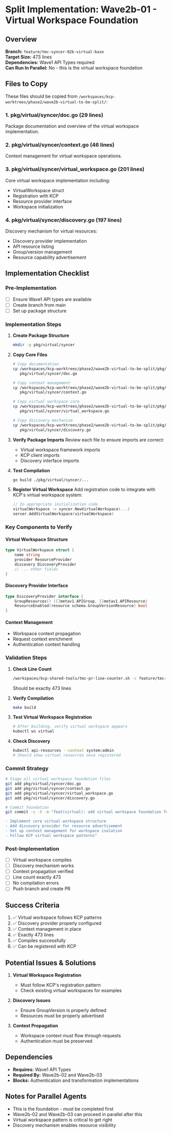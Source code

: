 # Split Implementation: Wave2b-01 - Virtual Workspace Foundation

## Overview
**Branch:** `feature/tmc-syncer-02b-virtual-base`  
**Target Size:** 473 lines  
**Dependencies:** Wave1 API Types required  
**Can Run In Parallel:** No - this is the virtual workspace foundation

## Files to Copy

These files should be copied from `/workspaces/kcp-worktrees/phase2/wave2b-virtual-to-be-split/`:

### 1. **pkg/virtual/syncer/doc.go** (29 lines)
Package documentation and overview of the virtual workspace implementation.

### 2. **pkg/virtual/syncer/context.go** (46 lines)
Context management for virtual workspace operations.

### 3. **pkg/virtual/syncer/virtual_workspace.go** (201 lines)
Core virtual workspace implementation including:
- VirtualWorkspace struct
- Registration with KCP
- Resource provider interface
- Workspace initialization

### 4. **pkg/virtual/syncer/discovery.go** (197 lines)
Discovery mechanism for virtual resources:
- Discovery provider implementation
- API resource listing
- Group/version management
- Resource capability advertisement

## Implementation Checklist

### Pre-Implementation
- [ ] Ensure Wave1 API types are available
- [ ] Create branch from main
- [ ] Set up package structure

### Implementation Steps

1. **Create Package Structure**
   ```bash
   mkdir -p pkg/virtual/syncer
   ```

2. **Copy Core Files**
   ```bash
   # Copy documentation
   cp /workspaces/kcp-worktrees/phase2/wave2b-virtual-to-be-split/pkg/virtual/syncer/doc.go \
      pkg/virtual/syncer/doc.go
   
   # Copy context management
   cp /workspaces/kcp-worktrees/phase2/wave2b-virtual-to-be-split/pkg/virtual/syncer/context.go \
      pkg/virtual/syncer/context.go
   
   # Copy virtual workspace core
   cp /workspaces/kcp-worktrees/phase2/wave2b-virtual-to-be-split/pkg/virtual/syncer/virtual_workspace.go \
      pkg/virtual/syncer/virtual_workspace.go
   
   # Copy discovery mechanism
   cp /workspaces/kcp-worktrees/phase2/wave2b-virtual-to-be-split/pkg/virtual/syncer/discovery.go \
      pkg/virtual/syncer/discovery.go
   ```

3. **Verify Package Imports**
   Review each file to ensure imports are correct:
   - Virtual workspace framework imports
   - KCP client imports
   - Discovery interface imports

4. **Test Compilation**
   ```bash
   go build ./pkg/virtual/syncer/...
   ```

5. **Register Virtual Workspace**
   Add registration code to integrate with KCP's virtual workspace system:
   ```go
   // In appropriate initialization code
   virtualWorkspace := syncer.NewVirtualWorkspace(...)
   server.AddVirtualWorkspace(virtualWorkspace)
   ```

### Key Components to Verify

#### Virtual Workspace Structure
```go
type VirtualWorkspace struct {
    name string
    provider ResourceProvider
    discovery DiscoveryProvider
    // ... other fields
}
```

#### Discovery Provider Interface
```go
type DiscoveryProvider interface {
    GroupResources() ([]metav1.APIGroup, []metav1.APIResource)
    ResourceEnabled(resource schema.GroupVersionResource) bool
}
```

#### Context Management
- Workspace context propagation
- Request context enrichment
- Authentication context handling

### Validation Steps

1. **Check Line Count**
   ```bash
   /workspaces/kcp-shared-tools/tmc-pr-line-counter.sh -c feature/tmc-syncer-02b-virtual-base
   ```
   Should be exactly 473 lines

2. **Verify Compilation**
   ```bash
   make build
   ```

3. **Test Virtual Workspace Registration**
   ```bash
   # After building, verify virtual workspace appears
   kubectl ws virtual
   ```

4. **Check Discovery**
   ```bash
   kubectl api-resources --context system:admin
   # Should show virtual resources once registered
   ```

### Commit Strategy

```bash
# Stage all virtual workspace foundation files
git add pkg/virtual/syncer/doc.go
git add pkg/virtual/syncer/context.go
git add pkg/virtual/syncer/virtual_workspace.go
git add pkg/virtual/syncer/discovery.go

# Commit foundation
git commit -s -S -m "feat(virtual): add virtual workspace foundation for syncer

- Implement core virtual workspace structure
- Add discovery provider for resource advertisement
- Set up context management for workspace isolation
- Follow KCP virtual workspace patterns"
```

### Post-Implementation
- [ ] Virtual workspace compiles
- [ ] Discovery mechanism works
- [ ] Context propagation verified
- [ ] Line count exactly 473
- [ ] No compilation errors
- [ ] Push branch and create PR

## Success Criteria

1. ✅ Virtual workspace follows KCP patterns
2. ✅ Discovery provider properly configured
3. ✅ Context management in place
4. ✅ Exactly 473 lines
5. ✅ Compiles successfully
6. ✅ Can be registered with KCP

## Potential Issues & Solutions

1. **Virtual Workspace Registration**
   - Must follow KCP's registration pattern
   - Check existing virtual workspaces for examples

2. **Discovery Issues**
   - Ensure GroupVersion is properly defined
   - Resources must be properly advertised

3. **Context Propagation**
   - Workspace context must flow through requests
   - Authentication must be preserved

## Dependencies

- **Requires:** Wave1 API Types
- **Required By:** Wave2b-02 and Wave2b-03
- **Blocks:** Authentication and transformation implementations

## Notes for Parallel Agents

- This is the foundation - must be completed first
- Wave2b-02 and Wave2b-03 can proceed in parallel after this
- Virtual workspace pattern is critical to get right
- Discovery mechanism enables resource visibility